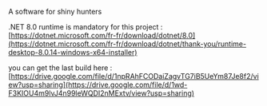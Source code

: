 A software for shiny hunters

.NET 8.0 runtime is mandatory for this project : [https://dotnet.microsoft.com/fr-fr/download/dotnet/8.0](https://dotnet.microsoft.com/fr-fr/download/dotnet/thank-you/runtime-desktop-8.0.14-windows-x64-installer)

you can get the last build here : [https://drive.google.com/file/d/1npRAhFCODaiZagvTG7iB5UeYm87Je8f2/view?usp=sharing](https://drive.google.com/file/d/1wd-F3KIOU4m9lvJ4n99leWQDI2nMExtv/view?usp=sharing)


